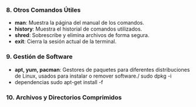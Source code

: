 ### 8. Otros Comandos Útiles

- **man**: Muestra la página del manual de los comandos.
- **history**: Muestra el historial de comandos utilizados.
- **shred**: Sobrescribe y elimina archivos de forma segura.
- **exit**: Cierra la sesión actual de la terminal.

### 9. Gestión de Software

- **apt, yum, pacman**: Gestores de paquetes para diferentes distribuciones de Linux, usados para instalar o remover software./ sudo dpkg -i
- dependencias sudo apt-get install -f

### 10. Archivos y Directorios Comprimidos